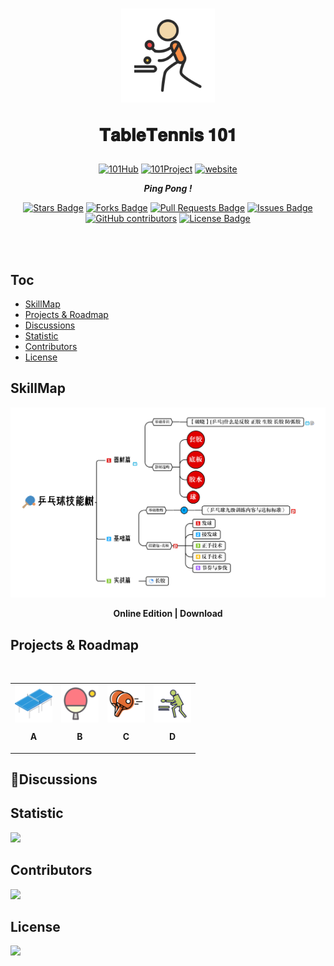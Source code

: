 <div align='center'>
<h1 align="center">
<img src="assets/乒乓球.svg" alt="Basketball" width='150' height='150'>
<p>𝐓𝐚𝐛𝐥𝐞𝐓𝐞𝐧𝐧𝐢𝐬 𝟏𝟎𝟏</p>
</h1>
<a href=""><img src="https://img.shields.io/badge/Organization-101Hub-blue?style=flat-square&logo=github" alt="101Hub"/></a>
<a href=""><img src="https://img.shields.io/badge/Project-101-blue?style=flat-square&logo=github" alt="101Project"/></a>
<a href=""><img src="https://img.shields.io/static/v1?label=&labelColor=505050&message=website&color=blue&style=flat-square&logo=google-chrome&logoColor=" alt="website"/></a>
<p><i><b>Ping Pong !</b></i></p>

<a href="https://github.com/thu-zhanghl/calligraphy101/stargazers"><img src="https://img.shields.io/github/stars/thu-zhanghl/calligraphy101" alt="Stars Badge"/></a>
<a href="https://github.com/thu-zhanghl/calligraphy101/network/members"><img src="https://img.shields.io/github/forks/thu-zhanghl/calligraphy101" alt="Forks Badge"/></a>
<a href="https://github.com/thu-zhanghl/calligraphy101/pulls"><img src="https://img.shields.io/github/issues-pr/thu-zhanghl/calligraphy101" alt="Pull Requests Badge"/></a>
<a href="https://github.com/thu-zhanghl/calligraphy101/issues"><img src="https://img.shields.io/github/issues/thu-zhanghl/calligraphy101?color=red" alt="Issues Badge"/></a>
<a href="https://github.com/thu-zhanghl/calligraphy101/graphs/contributors"><img alt="GitHub contributors" src="https://img.shields.io/github/contributors/thu-zhanghl/calligraphy101?color=2b9348"></a>
<a href="https://github.com/abhisheknaiidu/awesome-github-profile-calligraphy101/blob/master/LICENSE"><img src="https://img.shields.io/github/license/thu-zhanghl/calligraphy101?color=2b9348" alt="License Badge"/></a>
</div>
</br>
</br>

## Toc
- [SkillMap](#skillmap)
- [Projects & Roadmap](#projects--roadmap)
- [Discussions](#discussions)
- [Statistic](#statistic)
- [Contributors](#contributors)
- [License](#license)
## SkillMap

<div align='center'>
<img align='cent' src="Mindmap/乒乓球技能树.png" alt="乒乓球技能树" >
<p><b>Online Edition | Download </b></p>
</div>

## Projects & Roadmap


<br>
<div align='center'>
<table border="0" align='center'>
<tr>

<td><a href=''><img src='assets/乒乓球1.svg' align='center' alt='Learning' width='60' height='60' /></a><p align='center'><b>A</b></p></td>
<td><a href=''><img src='assets/发球.svg' align='center' alt='Templates'  width='60' height='60' /></a><p align='center'><b>B</b></p></td>
<td><a href=''><img src='assets/正手技术.svg' align='center' alt='Practice' width='60' height='60' /></a><p align='center'><b>C</b></p></td>
<td><a href=''><img src='assets/打乒乓球.svg' align='center' alt='Practice' width='60' height='60' /></a><p align='center'><b>D</b></p></td>
</table>
</div>

## 💬Discussions 

## Statistic
![](https://profile-counter.glitch.me/thu-zhanghl-TableTennis101/count.svg)
## Contributors
<a href="https://github.com/thu-zhanghl/TableTennis101/graphs/contributors">
  <img src="https://contrib.rocks/image?repo=thu-zhanghl/TableTennis101" />
</a>

## License

[![](https://licensebuttons.net/l/by-nc-nd/3.0/88x31.png)](https://creativecommons.org/licenses/by-nc-nd/4.0/legalcode)
